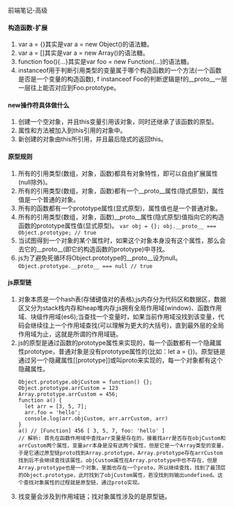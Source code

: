 前端笔记-高级

#### 构造函数-扩展
  1. var a = {}其实是var a = new Object()的语法糖。
  2. var a = []其实是var a = new Array()的语法糖。
  3. function foo(){...}其实是var foo = new Function(...)的语法糖。
  4. instanceof用于判断引用类型的变量属于哪个构造函数的一个方法(一个函数是否是一个变量的构造函数), f instanceof Foo的判断逻辑是f的__proto__一层一层往上能否对应到Foo.prototype。

#### new操作符具体做什么
  1. 创建一个空对象，并且this变量引用该对象，同时还继承了该函数的原型。
  2. 属性和方法被加入到this引用的对象中。
  3. 新创建的对象由this所引用，并且最后隐式的返回this。

#### 原型规则
  1. 所有的引用类型(数组，对象，函数)都具有对象特性，即可以自由扩展属性(null除外)。
  2. 所有的引用类型(数组，对象，函数)都有一个__proto__属性(隐式原型)，属性值是一个普通的对象。
  3. 所有的函数都有一个prototype属性(显式原型)，属性值也是一个普通对象。
  4. 所有的引用类型(数组，对象，函数)__proto__属性(隐式原型)值指向它的构造函数的prototype属性值(显式原型)。
   `var obj = {}; obj.__proto__ === Object.prototype; // true`
  5. 当试图得到一个对象的某个属性时，如果这个对象本身没有这个属性，那么会去它的__proto__(即它的构造函数的prototype)中寻找。
  6. js为了避免死循环将Object.prototype的__proto__设为null。`Object.prototype.__proto__ === null // true`

#### js原型链
  1. 对象本质是一个hash表(存储键值对的表格);js内存分为代码区和数据区，数据区又分为stack栈内存和heap堆内存;js拥有全局作用域(window)、函数作用域、块级作用域(es6);当查找一个变量时，如果当前作用域没找到该变量，代码会继续往上一个作用域查找(可以理解为更大的大括号)，直到最外层的全局作用域为止，这就是所谓的作用域链。
  2. js的原型是通过函数的prototype属性来实现的，每一个函数都有一个隐藏属性prototype，普通对象是没有prototype属性的(比如：let a = {})。原型链是通过另一个隐藏属性[[prototype]]或叫proto来实现的，每一个对象都有这个隐藏属性。
      ```
      Object.prototype.objCustom = function() {}; 
      Object.prototype.arrCustom = 123
      Array.prototype.arrCustom = 456;
      function a() {
        let arr = [3, 5, 7];
        arr.foo = 'hello';
        console.log(arr.objCustom, arr.arrCustom, arr)
      }
      a() // [Function] 456 [ 3, 5, 7, foo: 'hello' ]
      // 解析: 首先在函数作用域中查找arr变量是存在的，接着找arr是否存在objCustom和arrCustom两个属性，变量arr本身是没有这两个属性，但是它是一个Array类型的变量，于是它通过原型链proto找到Array.prototype，Array.prototype存在arrCustom找到后不会继续查找该属性。objCustom属性在Array.prototype中也不存在，但是Array.prototype也是一个对象，里面也存在一个proto，所以继续查找，找到了最顶层的Object.prototype，此时找到了objCustom属性，若没找到则输出undefined。这个查找对象属性的过程就是原型链，通过proto实现。
      ```
  3. 找变量会涉及到作用域链；找对象属性涉及的是原型链。
   